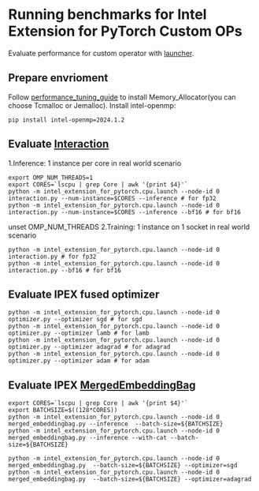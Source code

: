 # Running benchmarks for Intel Extension for PyTorch Custom OPs
Evaluate performance for custom operator with [launcher](../../../../tutorials/intro_launch.md).
## Prepare envrioment
Follow [performance_tuning_guide](../../../../tutorials/Performance_Tuning.md) to install Memory_Allocator(you can choose Tcmalloc or Jemalloc).
Install intel-openmp:

```
pip install intel-openmp=2024.1.2
```

## Evaluate [Interaction](../../../../intel_extension_for_pytorch/nn/functional/interaction.py)

1.Inference: 1 instance per core in real world scenario

```
export OMP_NUM_THREADS=1
export CORES=`lscpu | grep Core | awk '{print $4}'`
python -m intel_extension_for_pytorch.cpu.launch --node-id 0 interaction.py --num-instance=$CORES --inference # for fp32
python -m intel_extension_for_pytorch.cpu.launch --node-id 0 interaction.py --num-instance=$CORES --inference --bf16 # for bf16
```
unset OMP_NUM_THREADS
2.Training: 1 instance on 1 socket in real world scenario

```
python -m intel_extension_for_pytorch.cpu.launch --node-id 0 interaction.py # for fp32
python -m intel_extension_for_pytorch.cpu.launch --node-id 0 interaction.py --bf16 # for bf16
```

## Evaluate IPEX fused optimizer
```
python -m intel_extension_for_pytorch.cpu.launch --node-id 0 optimizer.py --optimizer sgd # for sgd
python -m intel_extension_for_pytorch.cpu.launch --node-id 0 optimizer.py --optimizer lamb # for lamb
python -m intel_extension_for_pytorch.cpu.launch --node-id 0 optimizer.py --optimizer adagrad # for adagrad
python -m intel_extension_for_pytorch.cpu.launch --node-id 0 optimizer.py --optimizer adam # for adam
```

## Evaluate IPEX [MergedEmbeddingBag](../../../../intel_extension_for_pytorch/nn/module/merged_embeddingbag.py)
```
export CORES=`lscpu | grep Core | awk '{print $4}'`
export BATCHSIZE=$((128*CORES))
python -m intel_extension_for_pytorch.cpu.launch --node-id 0 merged_embeddingbag.py --inference  --batch-size=${BATCHSIZE}
python -m intel_extension_for_pytorch.cpu.launch --node-id 0 merged_embeddingbag.py --inference --with-cat --batch-size=${BATCHSIZE}

python -m intel_extension_for_pytorch.cpu.launch --node-id 0 merged_embeddingbag.py  --batch-size=${BATCHSIZE} --optimizer=sgd
python -m intel_extension_for_pytorch.cpu.launch --node-id 0 merged_embeddingbag.py  --batch-size=${BATCHSIZE} --optimizer=adagrad
```
